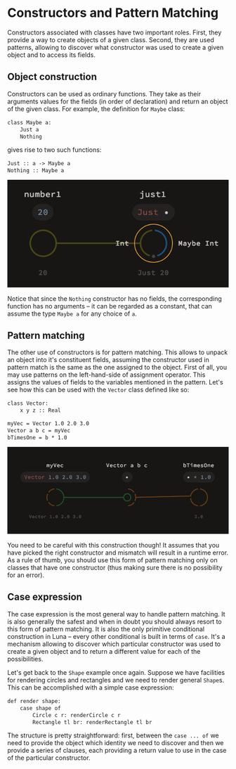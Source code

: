 # Constructors and Pattern Matching

Constructors associated with classes have two important roles. First, they provide a way to create objects of a given class. Second, they are used patterns, allowing to discover what constructor was used to create a given object and to access its fields.

## Object construction

Constructors can be used as ordinary functions. They take as their arguments values for the fields (in order of declaration) and return an object of the given class. For example, the definition for `Maybe` class:

```
class Maybe a:
    Just a
    Nothing
```

gives rise to two such functions:

```
Just :: a -> Maybe a
Nothing :: Maybe a
```

![](just_constructor_applied_with_types.png)


Notice that since the `Nothing` constructor has no fields, the corresponding function has no arguments – it can be regarded as a constant, that can assume the type `Maybe a` for any choice of `a`.

## Pattern matching

The other use of constructors is for pattern matching. This allows to unpack an object into it's constituent fields, assuming the constructor used in pattern match is the same as the one assigned to the object. First of all, you may use patterns on the left-hand-side of assignment operator. This assigns the values of fields to the variables mentioned in the pattern. Let's see how this can be used with the `Vector` class defined like so:

```
class Vector:
    x y z :: Real
```

```
myVec = Vector 1.0 2.0 3.0
Vector a b c = myVec
bTimesOne = b * 1.0
```
![](inline_pattern.png)

You need to be careful with this construction though! It assumes that you have picked the right constructor and mismatch will result in a runtime error. As a rule of thumb, you should use this form of pattern matching only on classes that have one constructor (thus making sure there is no possibility for an error).

## Case expression

The case expression is the most general way to handle pattern matching. It is also generally the safest and when in doubt you should always resort to this form of pattern matching. It is also the only primitive conditional construction in Luna – every other conditional is built in terms of `case`.
It's a mechanism allowing to discover which particular constructor was used to create a given object and to return a different value for each of the possibilities.

Let's get back to the `Shape` example once again. Suppose we have facilities for rendering circles and rectangles and we need to render general `Shape`s. This can be accomplished with a simple case expression:

```
def render shape:
    case shape of
        Circle c r: renderCircle c r
        Rectangle tl br: renderRectangle tl br
```

The structure is pretty straightforward: first, between the `case ... of` we need to provide the object which identity we need to discover and then we provide a series of clauses, each providing a return value to use in the case of the particular constructor.